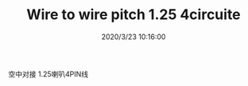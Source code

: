 ﻿---
layout: post 
title: Wire to wire pitch 1.25 4circuite
tags: FN125
categories: wire-harness
overview: 
part_number: KR29
thumb_img: static/202003/295-thumb-20200323181636.jpg
small_img: static/202003/295-20200323181636.jpg
date: 2020/3/23 10:16:00
---


空中对接 1.25喇叭4PIN线
